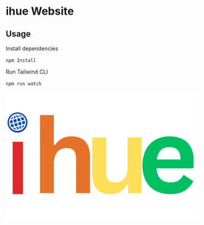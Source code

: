 # ihue Website

## Usage

Install dependencies

```
npm Install
```

Run Tailwind CLI

```
npm run watch
```

![Alt text](images/ihue.png)

